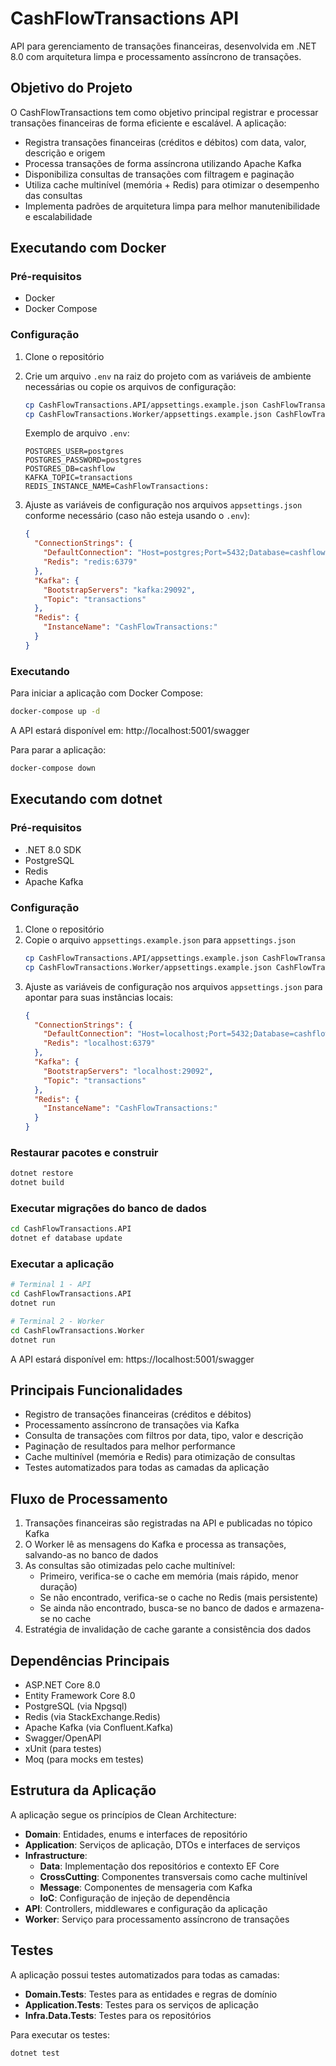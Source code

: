 # CashFlowTransactions API

API para gerenciamento de transações financeiras, desenvolvida em .NET 8.0 com arquitetura limpa e processamento assíncrono de transações.

## Objetivo do Projeto

O CashFlowTransactions tem como objetivo principal registrar e processar transações financeiras de forma eficiente e escalável. A aplicação:

- Registra transações financeiras (créditos e débitos) com data, valor, descrição e origem
- Processa transações de forma assíncrona utilizando Apache Kafka
- Disponibiliza consultas de transações com filtragem e paginação
- Utiliza cache multinível (memória + Redis) para otimizar o desempenho das consultas
- Implementa padrões de arquitetura limpa para melhor manutenibilidade e escalabilidade

## Executando com Docker

### Pré-requisitos
- Docker
- Docker Compose

### Configuração
1. Clone o repositório
2. Crie um arquivo `.env` na raiz do projeto com as variáveis de ambiente necessárias ou copie os arquivos de configuração:
   ```bash
   cp CashFlowTransactions.API/appsettings.example.json CashFlowTransactions.API/appsettings.json
   cp CashFlowTransactions.Worker/appsettings.example.json CashFlowTransactions.Worker/appsettings.json
   ```
   
   Exemplo de arquivo `.env`:
   ```
   POSTGRES_USER=postgres
   POSTGRES_PASSWORD=postgres
   POSTGRES_DB=cashflow
   KAFKA_TOPIC=transactions
   REDIS_INSTANCE_NAME=CashFlowTransactions:
   ```

3. Ajuste as variáveis de configuração nos arquivos `appsettings.json` conforme necessário (caso não esteja usando o `.env`):
   ```json
   {
     "ConnectionStrings": {
       "DefaultConnection": "Host=postgres;Port=5432;Database=cashflow;Username=postgres;Password=postgres",
       "Redis": "redis:6379"
     },
     "Kafka": {
       "BootstrapServers": "kafka:29092",
       "Topic": "transactions"
     },
     "Redis": {
       "InstanceName": "CashFlowTransactions:"
     }
   }
   ```

### Executando
Para iniciar a aplicação com Docker Compose:
```bash
docker-compose up -d
```

A API estará disponível em: http://localhost:5001/swagger

Para parar a aplicação:
```bash
docker-compose down
```

## Executando com dotnet

### Pré-requisitos
- .NET 8.0 SDK
- PostgreSQL
- Redis
- Apache Kafka

### Configuração
1. Clone o repositório
2. Copie o arquivo `appsettings.example.json` para `appsettings.json`
   ```bash
   cp CashFlowTransactions.API/appsettings.example.json CashFlowTransactions.API/appsettings.json
   cp CashFlowTransactions.Worker/appsettings.example.json CashFlowTransactions.Worker/appsettings.json
   ```
3. Ajuste as variáveis de configuração nos arquivos `appsettings.json` para apontar para suas instâncias locais:
   ```json
   {
     "ConnectionStrings": {
       "DefaultConnection": "Host=localhost;Port=5432;Database=cashflow;Username=postgres;Password=postgres",
       "Redis": "localhost:6379"
     },
     "Kafka": {
       "BootstrapServers": "localhost:29092",
       "Topic": "transactions"
     },
     "Redis": {
       "InstanceName": "CashFlowTransactions:"
     }
   }
   ```

### Restaurar pacotes e construir
```bash
dotnet restore
dotnet build
```

### Executar migrações do banco de dados
```bash
cd CashFlowTransactions.API
dotnet ef database update
```

### Executar a aplicação
```bash
# Terminal 1 - API
cd CashFlowTransactions.API
dotnet run

# Terminal 2 - Worker
cd CashFlowTransactions.Worker
dotnet run
```

A API estará disponível em: https://localhost:5001/swagger

## Principais Funcionalidades

- Registro de transações financeiras (créditos e débitos)
- Processamento assíncrono de transações via Kafka
- Consulta de transações com filtros por data, tipo, valor e descrição
- Paginação de resultados para melhor performance
- Cache multinível (memória e Redis) para otimização de consultas
- Testes automatizados para todas as camadas da aplicação

## Fluxo de Processamento

1. Transações financeiras são registradas na API e publicadas no tópico Kafka
2. O Worker lê as mensagens do Kafka e processa as transações, salvando-as no banco de dados
3. As consultas são otimizadas pelo cache multinível:
   - Primeiro, verifica-se o cache em memória (mais rápido, menor duração)
   - Se não encontrado, verifica-se o cache no Redis (mais persistente)
   - Se ainda não encontrado, busca-se no banco de dados e armazena-se no cache
4. Estratégia de invalidação de cache garante a consistência dos dados

## Dependências Principais

- ASP.NET Core 8.0
- Entity Framework Core 8.0
- PostgreSQL (via Npgsql)
- Redis (via StackExchange.Redis)
- Apache Kafka (via Confluent.Kafka)
- Swagger/OpenAPI
- xUnit (para testes)
- Moq (para mocks em testes)

## Estrutura da Aplicação

A aplicação segue os princípios de Clean Architecture:

- **Domain**: Entidades, enums e interfaces de repositório
- **Application**: Serviços de aplicação, DTOs e interfaces de serviços
- **Infrastructure**:
  - **Data**: Implementação dos repositórios e contexto EF Core
  - **CrossCutting**: Componentes transversais como cache multinível
  - **Message**: Componentes de mensageria com Kafka
  - **IoC**: Configuração de injeção de dependência
- **API**: Controllers, middlewares e configuração da aplicação
- **Worker**: Serviço para processamento assíncrono de transações

## Testes

A aplicação possui testes automatizados para todas as camadas:

- **Domain.Tests**: Testes para as entidades e regras de domínio
- **Application.Tests**: Testes para os serviços de aplicação
- **Infra.Data.Tests**: Testes para os repositórios

Para executar os testes:

```bash
dotnet test
``` 